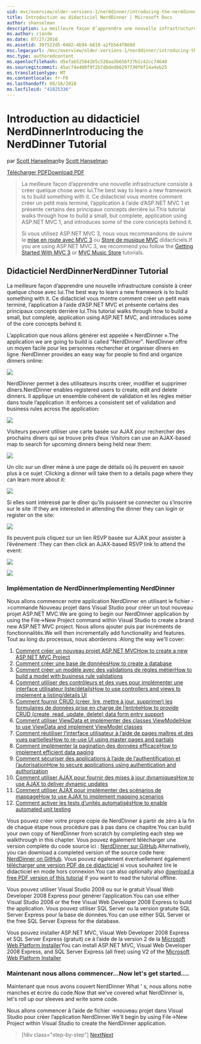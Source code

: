 ```yaml
---
uid: mvc/overview/older-versions-1/nerddinner/introducing-the-nerddinner-tutorial
title: Introduction au didacticiel NerdDinner | Microsoft Docs
author: shanselman
description: La meilleure façon d’apprendre une nouvelle infrastructure consiste à créer quelque chose avec lui. Ce didacticiel vous montre comment créer une application légère, mais complète, à l’aide de ASP.NE...
ms.author: riande
ms.date: 07/27/2010
ms.assetid: 397522d5-0402-4b94-b810-a2fb564f869d
msc.legacyurl: /mvc/overview/older-versions-1/nerddinner/introducing-the-nerddinner-tutorial
msc.type: authoredcontent
ms.openlocfilehash: d5efab525841b5c526aa3b656f27b1c42cc74648
ms.sourcegitcommit: 45ac74e400f9f2b7dbded66297730f6f14a4eb25
ms.translationtype: MT
ms.contentlocale: fr-FR
ms.lasthandoff: 08/16/2018
ms.locfileid: "41825336"
---
```

<a name="introducing-the-nerddinner-tutorial"></a><span data-ttu-id="8cb88-104">Introduction au didacticiel NerdDinner</span><span class="sxs-lookup"><span data-stu-id="8cb88-104">Introducing the NerdDinner Tutorial</span></span>
====================
<span data-ttu-id="8cb88-105">par [Scott Hanselman](https://github.com/shanselman)</span><span class="sxs-lookup"><span data-stu-id="8cb88-105">by [Scott Hanselman](https://github.com/shanselman)</span></span>

[<span data-ttu-id="8cb88-106">Télécharger PDF</span><span class="sxs-lookup"><span data-stu-id="8cb88-106">Download PDF</span></span>](http://aspnetmvcbook.s3.amazonaws.com/aspnetmvc-nerdinner_v1.pdf)

> <span data-ttu-id="8cb88-107">La meilleure façon d’apprendre une nouvelle infrastructure consiste à créer quelque chose avec lui.</span><span class="sxs-lookup"><span data-stu-id="8cb88-107">The best way to learn a new framework is to build something with it.</span></span> <span data-ttu-id="8cb88-108">Ce didacticiel vous montre comment créer un petit mais terminé, l’application à l’aide d’ASP.NET MVC 1 et présente certains des principaux concepts derrière lui.</span><span class="sxs-lookup"><span data-stu-id="8cb88-108">This tutorial walks through how to build a small, but complete, application using ASP.NET MVC 1, and introduces some of the core concepts behind it.</span></span>
> 
> <span data-ttu-id="8cb88-109">Si vous utilisez ASP.NET MVC 3, nous vous recommandons de suivre le [mise en route avec MVC 3](../../older-versions/getting-started-with-aspnet-mvc3/cs/intro-to-aspnet-mvc-3.md) ou [Store de musique MVC](../../older-versions/mvc-music-store/mvc-music-store-part-1.md) didacticiels.</span><span class="sxs-lookup"><span data-stu-id="8cb88-109">If you are using ASP.NET MVC 3, we recommend you follow the [Getting Started With MVC 3](../../older-versions/getting-started-with-aspnet-mvc3/cs/intro-to-aspnet-mvc-3.md) or [MVC Music Store](../../older-versions/mvc-music-store/mvc-music-store-part-1.md) tutorials.</span></span>


## <a name="nerddinner-tutorial"></a><span data-ttu-id="8cb88-110">Didacticiel NerdDinner</span><span class="sxs-lookup"><span data-stu-id="8cb88-110">NerdDinner Tutorial</span></span>

<span data-ttu-id="8cb88-111">La meilleure façon d’apprendre une nouvelle infrastructure consiste à créer quelque chose avec lui.</span><span class="sxs-lookup"><span data-stu-id="8cb88-111">The best way to learn a new framework is to build something with it.</span></span> <span data-ttu-id="8cb88-112">Ce didacticiel vous montre comment créer un petit mais terminé, l’application à l’aide d’ASP.NET MVC et présente certains des principaux concepts derrière lui.</span><span class="sxs-lookup"><span data-stu-id="8cb88-112">This tutorial walks through how to build a small, but complete, application using ASP.NET MVC, and introduces some of the core concepts behind it.</span></span>

<span data-ttu-id="8cb88-113">L’application que nous allons générer est appelée « NerdDinner ».</span><span class="sxs-lookup"><span data-stu-id="8cb88-113">The application we are going to build is called "NerdDinner".</span></span> <span data-ttu-id="8cb88-114">NerdDinner offre un moyen facile pour les personnes rechercher et organiser dîners en ligne :</span><span class="sxs-lookup"><span data-stu-id="8cb88-114">NerdDinner provides an easy way for people to find and organize dinners online:</span></span>

![](introducing-the-nerddinner-tutorial/_static/image1.png)

<span data-ttu-id="8cb88-115">NerdDinner permet à des utilisateurs inscrits créer, modifier et supprimer dîners.</span><span class="sxs-lookup"><span data-stu-id="8cb88-115">NerdDinner enables registered users to create, edit and delete dinners.</span></span> <span data-ttu-id="8cb88-116">Il applique un ensemble cohérent de validation et les règles métier dans toute l’application :</span><span class="sxs-lookup"><span data-stu-id="8cb88-116">It enforces a consistent set of validation and business rules across the application:</span></span>

![](introducing-the-nerddinner-tutorial/_static/image2.png)

<span data-ttu-id="8cb88-117">Visiteurs peuvent utiliser une carte basée sur AJAX pour rechercher des prochains dîners qui se trouve près d’eux :</span><span class="sxs-lookup"><span data-stu-id="8cb88-117">Visitors can use an AJAX-based map to search for upcoming dinners being held near them:</span></span>

![](introducing-the-nerddinner-tutorial/_static/image3.png)

<span data-ttu-id="8cb88-118">Un clic sur un dîner mène à une page de détails où ils peuvent en savoir plus à ce sujet :</span><span class="sxs-lookup"><span data-stu-id="8cb88-118">Clicking a dinner will take them to a details page where they can learn more about it:</span></span>

![](introducing-the-nerddinner-tutorial/_static/image4.png)

<span data-ttu-id="8cb88-119">Si elles sont intéressé par le dîner qu’ils puissent se connecter ou s’inscrire sur le site :</span><span class="sxs-lookup"><span data-stu-id="8cb88-119">If they are interested in attending the dinner they can login or register on the site:</span></span>

![](introducing-the-nerddinner-tutorial/_static/image5.png)

<span data-ttu-id="8cb88-120">Ils peuvent puis cliquez sur un lien RSVP basée sur AJAX pour assister à l’événement :</span><span class="sxs-lookup"><span data-stu-id="8cb88-120">They can then click an AJAX-based RSVP link to attend the event:</span></span>

![](introducing-the-nerddinner-tutorial/_static/image6.png)

![](introducing-the-nerddinner-tutorial/_static/image7.png)

### <a name="implementing-nerddinner"></a><span data-ttu-id="8cb88-121">Implémentation de NerdDinner</span><span class="sxs-lookup"><span data-stu-id="8cb88-121">Implementing NerdDinner</span></span>

<span data-ttu-id="8cb88-122">Nous allons commencer notre application NerdDinner en utilisant le fichier -&gt;commande Nouveau projet dans Visual Studio pour créer un tout nouveau projet ASP.NET MVC.</span><span class="sxs-lookup"><span data-stu-id="8cb88-122">We are going to begin our NerdDinner application by using the File-&gt;New Project command within Visual Studio to create a brand new ASP.NET MVC project.</span></span> <span data-ttu-id="8cb88-123">Nous allons ajouter puis par incréments de fonctionnalités.</span><span class="sxs-lookup"><span data-stu-id="8cb88-123">We will then incrementally add functionality and features.</span></span> <span data-ttu-id="8cb88-124">Tout au long du processus, nous aborderons :</span><span class="sxs-lookup"><span data-stu-id="8cb88-124">Along the way we'll cover:</span></span>

1. [<span data-ttu-id="8cb88-125">Comment créer un nouveau projet ASP.NET MVC</span><span class="sxs-lookup"><span data-stu-id="8cb88-125">How to create a new ASP.NET MVC Project</span></span>](# "créer un nouveau projet ASP.NET MVC")
2. [<span data-ttu-id="8cb88-126">Comment créer une base de données</span><span class="sxs-lookup"><span data-stu-id="8cb88-126">How to create a database</span></span>](# "créer une base de données")
3. [<span data-ttu-id="8cb88-127">Comment créer un modèle avec des validations de règles métier</span><span class="sxs-lookup"><span data-stu-id="8cb88-127">How to build a model with business rule validations</span></span>](# "créer un modèle avec des Validations de règles d’entreprise")
4. [<span data-ttu-id="8cb88-128">Comment utiliser des contrôleurs et des vues pour implémenter une interface utilisateur liste/détails</span><span class="sxs-lookup"><span data-stu-id="8cb88-128">How to use controllers and views to implement a listing/details UI</span></span>](# "utiliser les contrôleurs et les vues pour implémenter une interface utilisateur liste/détails")
5. <span data-ttu-id="8cb88-129">[Comment fournir CRUD (créer, lire, mettre à jour, supprimer) les formulaires de données prise en charge de l’entrée](# "fournir CRUD (Create, Read, Update, Delete) données formulaire entrée prend en charge")</span><span class="sxs-lookup"><span data-stu-id="8cb88-129">[How to provide CRUD (create, read, update, delete) data form entry support](# "Provide CRUD (Create, Read, Update, Delete) Data Form Entry Support")</span></span>
6. [<span data-ttu-id="8cb88-130">Comment utiliser ViewData et implémenter des classes ViewModel</span><span class="sxs-lookup"><span data-stu-id="8cb88-130">How to use ViewData and implement ViewModel classes</span></span>](# "utiliser un ViewData et implémenter des Classes ViewModel")
7. [<span data-ttu-id="8cb88-131">Comment réutiliser l’interface utilisateur à l’aide de pages maîtres et des vues partielles</span><span class="sxs-lookup"><span data-stu-id="8cb88-131">How to re-use UI using master pages and partials</span></span>](# "réutiliser d’interface utilisateur à l’aide des Pages maîtres et des vues partielles")
8. [<span data-ttu-id="8cb88-132">Comment implémenter la pagination des données efficace</span><span class="sxs-lookup"><span data-stu-id="8cb88-132">How to implement efficient data paging</span></span>](# "implémenter de données efficace la pagination")
9. [<span data-ttu-id="8cb88-133">Comment sécuriser des applications à l’aide de l’authentification et l’autorisation</span><span class="sxs-lookup"><span data-stu-id="8cb88-133">How to secure applications using authentication and authorization</span></span>](# "sécurisé Applications à l’aide de l’authentification et autorisation")
10. [<span data-ttu-id="8cb88-134">Comment utiliser AJAX pour fournir des mises à jour dynamiques</span><span class="sxs-lookup"><span data-stu-id="8cb88-134">How to use AJAX to deliver dynamic updates</span></span>](# "utiliser AJAX pour fournir des mises à jour dynamiques")
11. [<span data-ttu-id="8cb88-135">Comment utiliser AJAX pour implémenter des scénarios de mappage</span><span class="sxs-lookup"><span data-stu-id="8cb88-135">How to use AJAX to implement mapping scenarios</span></span>](# "utiliser AJAX pour implémenter les scénarios de mappage")
12. [<span data-ttu-id="8cb88-136">Comment activer les tests d’unités automatisés</span><span class="sxs-lookup"><span data-stu-id="8cb88-136">How to enable automated unit testing</span></span>](# "activer le test unitaire automatisé")

<span data-ttu-id="8cb88-137">Vous pouvez créer votre propre copie de NerdDinner à partir de zéro à la fin de chaque étape nous procédure pas à pas dans ce chapitre.</span><span class="sxs-lookup"><span data-stu-id="8cb88-137">You can build your own copy of NerdDinner from scratch by completing each step we walkthrough in this chapter.</span></span> <span data-ttu-id="8cb88-138">Vous pouvez également télécharger une version complète du code source ici : [NerdDinner sur GitHub](https://github.com/AspNetMVPSamples/NerdDinner).</span><span class="sxs-lookup"><span data-stu-id="8cb88-138">Alternatively, you can download a completed version of the source code here: [NerdDinner on GitHub](https://github.com/AspNetMVPSamples/NerdDinner).</span></span> <span data-ttu-id="8cb88-139">Vous pouvez également éventuellement également [télécharger une version PDF de ce didacticiel](http://aspnetmvcbook.s3.amazonaws.com/aspnetmvc-nerdinner_v1.pdf) si vous souhaitez lire le didacticiel en mode hors connexion.</span><span class="sxs-lookup"><span data-stu-id="8cb88-139">You can also optionally also [download a free PDF version of this tutorial](http://aspnetmvcbook.s3.amazonaws.com/aspnetmvc-nerdinner_v1.pdf) if you want to read the tutorial offline.</span></span>

<span data-ttu-id="8cb88-140">Vous pouvez utiliser Visual Studio 2008 ou sur le gratuit Visual Web Developer 2008 Express pour générer l’application.</span><span class="sxs-lookup"><span data-stu-id="8cb88-140">You can use either Visual Studio 2008 or the free Visual Web Developer 2008 Express to build the application.</span></span> <span data-ttu-id="8cb88-141">Vous pouvez utiliser SQL Server ou la version gratuite SQL Server Express pour la base de données.</span><span class="sxs-lookup"><span data-stu-id="8cb88-141">You can use either SQL Server or the free SQL Server Express for the database.</span></span>

<span data-ttu-id="8cb88-142">Vous pouvez installer ASP.NET MVC, Visual Web Developer 2008 Express et SQL Server Express (gratuit) ce à l’aide de la version 2 de la [Microsoft Web Platform Installer](https://www.microsoft.com/web/downloads/platform.aspx)</span><span class="sxs-lookup"><span data-stu-id="8cb88-142">You can install ASP.NET MVC, Visual Web Developer 2008 Express, and SQL Server Express (all free) using V2 of the [Microsoft Web Platform Installer](https://www.microsoft.com/web/downloads/platform.aspx)</span></span>

### <a name="now-lets-get-started"></a><span data-ttu-id="8cb88-143">Maintenant nous allons commencer...</span><span class="sxs-lookup"><span data-stu-id="8cb88-143">Now let's get started....</span></span>

<span data-ttu-id="8cb88-144">Maintenant que nous avons couvert NerdDinner What ' s, nous allons notre manches et écrire du code.</span><span class="sxs-lookup"><span data-stu-id="8cb88-144">Now that we've covered what NerdDinner is, let's roll up our sleeves and write some code.</span></span>

<span data-ttu-id="8cb88-145">Nous allons commencer à l’aide de fichier -&gt;nouveau projet dans Visual Studio pour créer l’application NerdDinner.</span><span class="sxs-lookup"><span data-stu-id="8cb88-145">We'll begin by using File-&gt;New Project within Visual Studio to create the NerdDinner application.</span></span>

> [!div class="step-by-step"]
> [<span data-ttu-id="8cb88-146">Next</span><span class="sxs-lookup"><span data-stu-id="8cb88-146">Next</span></span>](create-a-new-aspnet-mvc-project.md)
